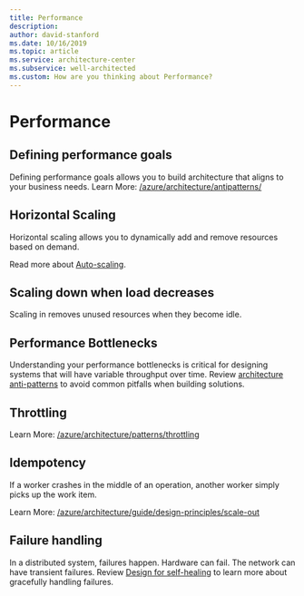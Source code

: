 ```yaml
---
title: Performance
description: 
author: david-stanford
ms.date: 10/16/2019
ms.topic: article
ms.service: architecture-center
ms.subservice: well-architected
ms.custom: How are you thinking about Performance? 
---
```


# Performance

## Defining performance goals

Defining performance goals allows you to build architecture that aligns to your business needs.  Learn More: [/azure/architecture/antipatterns/](../../antipatterns/index.md)

## Horizontal Scaling

Horizontal scaling allows you to dynamically add and remove resources based on demand.

Read more about [Auto-scaling](../../best-practices/auto-scaling.md).

## Scaling down when load decreases

Scaling in removes unused resources when they become idle.

## Performance Bottlenecks

Understanding your performance bottlenecks is critical for designing systems that will have variable throughput over time. Review [architecture anti-patterns](../../antipatterns/index.md) to avoid common pitfalls when building solutions.

## Throttling

Learn More: [/azure/architecture/patterns/throttling](../../patterns/throttling.md)

## Idempotency

If a worker crashes in the middle of an operation, another worker simply picks up the work item.

Learn More: [/azure/architecture/guide/design-principles/scale-out](../../guide/design-principles/scale-out.md)

## Failure handling

In a distributed system, failures happen. Hardware can fail. The network can have transient failures. Review [Design for self-healing](../../guide/design-principles/self-healing.md) to learn more about gracefully handling failures.
